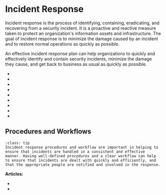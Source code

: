 # Incident Response

Incident response is the process of identifying, containing, eradicating, and recovering from a security incident. It is a proactive and reactive measure taken to protect an organization's information assets and infrastructure. The goal of incident response is to minimize the damage caused by an incident and to restore normal operations as quickly as possible. 

An effective incident response plan can help organizations to quickly and effectively identify and contain security incidents, minimize the damage they cause, and get back to business as usual as quickly as possible.

* [](why-do-we-do-incident-response)
* [](what-role-does-incident-handling-play-when-a-cyber-attack-occurs)
* [](pre-incident-preparation-for-a-smoother-incident-response-process)
* [](what-will-i-do-as-an-incident-responder)
* [](what-is-an-incident-response-toolkit)
* [](agentless-log-collection-microsoft-wec-and-wef)
* [](an-overview-of-a-data-breach-its-causes-recovery-and-remediation-techniques)
* [](common-methods-an-adversary-may-adopt-to-cover-their-tracks)
* [](pros-and-cons-of-agent-based-and-agentless-log-collection)

## Procedures and Workflows

```{admonition} What is a procedure and a workflow and why are they important?
:class: tip
Incident response procedures and workflow are important in helping to ensure that incidents are handled in a consistent and effective manner. Having well-defined procedures and a clear workflow can help to ensure that incidents are dealt with quickly and efficiently, and that the appropriate people are notified and involved in the response.
```

**Articles:**

* [](a-short-introduction-to-writing-incident-response-playbooks)
* [](cyber-incident-checklists)
